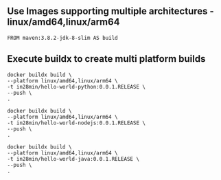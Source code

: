## Use Images supporting multiple architectures - linux/amd64,linux/arm64

```
FROM maven:3.8.2-jdk-8-slim AS build
```

## Execute buildx to create multi platform builds

```
docker buildx build \
--platform linux/amd64,linux/arm64 \
-t in28min/hello-world-python:0.0.1.RELEASE \
--push \
.

docker buildx build \
--platform linux/amd64,linux/arm64 \
-t in28min/hello-world-nodejs:0.0.1.RELEASE \
--push \
.

docker buildx build \
--platform linux/amd64,linux/arm64 \
-t in28min/hello-world-java:0.0.1.RELEASE \
--push \
.

```